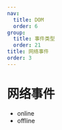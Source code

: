```yaml
---
nav:
  title: DOM
  order: 6
group:
  title: 事件类型
  order: 21
title: 网络事件
order: 3
---
```


# 网络事件

- online
- offline
